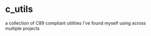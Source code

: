 # c_utils
 a collection of C89 compliant utilities I've found myself using across multiple projects
